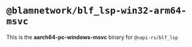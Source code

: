 # `@blamnetwork/blf_lsp-win32-arm64-msvc`

This is the **aarch64-pc-windows-msvc** binary for `@napi-rs/blf_lsp`
